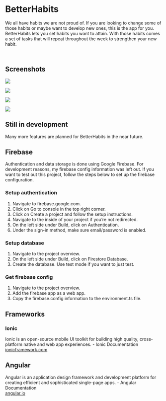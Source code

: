 # BetterHabits
We all have habits we are not proud of. If you are looking to change some
of those habits or maybe want to develop new ones, this is the app for you.
BetterHabits lets you set habits you want to attain. With those habits
comes a set of tasks that will repeat throughout the week to strengthen your new habit.

<br>

## Screenshots
 ![](https://i.imgur.com/QrvAYtj.png=250x)

 ![](https://i.imgur.com/HhvVvr6.png=250x)

 ![](https://i.imgur.com/QOsSyn0.png=250x)

 ![](https://i.imgur.com/avTL00G.png=250x)

## Still in development
Many more features are planned for BetterHabits in the near future.

## Firebase
Authentication and data storage is done using Google Firebase. For development reasons, my firebase config information was left out. If you want to test out this project, follow the steps below to set up the firebase configuration.

### Setup authentication
1. Navigate to firebase.google.com.
2. Click on Go to console in the top right corner.
3. Click on Create a project and follow the setup instructions.
4. Navigate to the inside of your project if you’re not redirected. 
5. On the left side under Build, click on Authentication.
6. Under the sign-in method, make sure email/password is enabled.

### Setup database
1. Navigate to the project overview.
2. On the left side under Build, click on Firestore Database.
3. Create the database. Use test mode if you want to just test.

### Get firebase config
1. Navigate to the project overview.
2. Add the firebase app as a web app.
3. Copy the firebase.config information to the environment.ts file.

## Frameworks

### Ionic
Ionic is an  open-source mobile UI toolkit for building high quality, cross-platform native and web app experiences. - Ionic Documentation<br>
[ionicframework.com](https://ionicframework.com/)

## Angular
Angular is an application design framework and development platform for creating efficient and sophisticated single-page apps. - Angular Documentation<br>
[angular.io](https://angular.io/)
